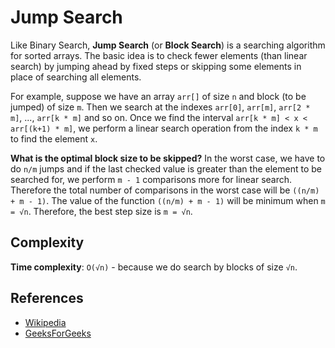 # Jump Search

Like Binary Search, **Jump Search** (or **Block Search**) is a searching algorithm 
for sorted arrays. The basic idea is to check fewer elements (than linear search) 
by jumping ahead by fixed steps or skipping some elements in place of searching all 
elements.

For example, suppose we have an array `arr[]` of size `n` and block (to be jumped)
of size `m`. Then we search at the indexes `arr[0]`, `arr[m]`, `arr[2 * m]`, ..., `arr[k * m]` and 
so on. Once we find the interval `arr[k * m] < x < arr[(k+1) * m]`, we perform a 
linear search operation from the index `k * m` to find the element `x`.

**What is the optimal block size to be skipped?**
In the worst case, we have to do `n/m` jumps and if the last checked value is 
greater than the element to be searched for, we perform `m - 1` comparisons more 
for linear search. Therefore the total number of comparisons in the worst case 
will be `((n/m) + m - 1)`. The value of the function `((n/m) + m - 1)` will be 
minimum when `m = √n`. Therefore, the best step size is `m = √n`.

## Complexity

**Time complexity**: `O(√n)` - because we do search by blocks of size `√n`.

## References

- [Wikipedia](https://en.wikipedia.org/wiki/Jump_search)
- [GeeksForGeeks](https://www.geeksforgeeks.org/jump-search/)
